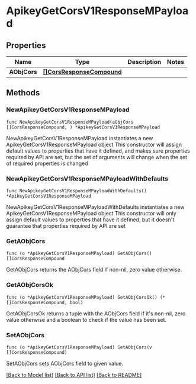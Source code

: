 # ApikeyGetCorsV1ResponseMPayload

## Properties

Name | Type | Description | Notes
------------ | ------------- | ------------- | -------------
**AObjCors** | [**[]CorsResponseCompound**](CorsResponseCompound.md) |  | 

## Methods

### NewApikeyGetCorsV1ResponseMPayload

`func NewApikeyGetCorsV1ResponseMPayload(aObjCors []CorsResponseCompound, ) *ApikeyGetCorsV1ResponseMPayload`

NewApikeyGetCorsV1ResponseMPayload instantiates a new ApikeyGetCorsV1ResponseMPayload object
This constructor will assign default values to properties that have it defined,
and makes sure properties required by API are set, but the set of arguments
will change when the set of required properties is changed

### NewApikeyGetCorsV1ResponseMPayloadWithDefaults

`func NewApikeyGetCorsV1ResponseMPayloadWithDefaults() *ApikeyGetCorsV1ResponseMPayload`

NewApikeyGetCorsV1ResponseMPayloadWithDefaults instantiates a new ApikeyGetCorsV1ResponseMPayload object
This constructor will only assign default values to properties that have it defined,
but it doesn't guarantee that properties required by API are set

### GetAObjCors

`func (o *ApikeyGetCorsV1ResponseMPayload) GetAObjCors() []CorsResponseCompound`

GetAObjCors returns the AObjCors field if non-nil, zero value otherwise.

### GetAObjCorsOk

`func (o *ApikeyGetCorsV1ResponseMPayload) GetAObjCorsOk() (*[]CorsResponseCompound, bool)`

GetAObjCorsOk returns a tuple with the AObjCors field if it's non-nil, zero value otherwise
and a boolean to check if the value has been set.

### SetAObjCors

`func (o *ApikeyGetCorsV1ResponseMPayload) SetAObjCors(v []CorsResponseCompound)`

SetAObjCors sets AObjCors field to given value.



[[Back to Model list]](../README.md#documentation-for-models) [[Back to API list]](../README.md#documentation-for-api-endpoints) [[Back to README]](../README.md)


